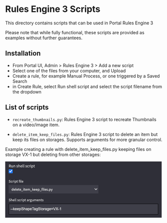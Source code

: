 # Rules Engine 3 Scripts

This directory contains scripts that can be used in Portal Rules Engine 3

Please note that while fully functional, these scripts are provided as examples without further guarantees.

## Installation

* From Portal UI, Admin > Rules Engine 3 > Add a new script
* Select one of the files from your computer, and Upload
* Create a rule, for example Manual Process, or one triggered by a Saved Search
* in Create Rule, select Run shell script and select the script filename from the dropdown


## List of scripts

* `recreate_thumbnails.py`: Rules Engine 3 script to recreate Thumbnails on a video/image item.

* `delete_item_keep_files.py`: Rules Engine 3 script to delete an item but keep its files on
  storages. Supports arguments for more granular control.

Example creating a rule with delete_item_keep_files.py keeping files on storage VX-1 but deleting from other storages:

![delete_item_keep_files.py example](re3_delete_item_keep_files_argumen_example.png)
